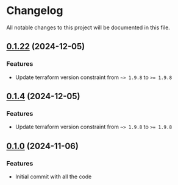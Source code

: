 # Changelog

All notable changes to this project will be documented in this file.
## [0.1.22]() (2024-12-05)
### Features
* Update terraform version constraint from `~> 1.9.8` to `>= 1.9.8` 

## [0.1.4]() (2024-12-05)
### Features
* Update terraform version constraint from `~> 1.9.8` to `>= 1.9.8` 

## [0.1.0]() (2024-11-06)
### Features
* Initial commit with all the code

